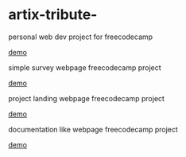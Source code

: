 # artix-tribute-
personal web dev project for freecodecamp

<a href = "https://siduck765.github.io/artix-tribute-/">demo </a>

simple survey webpage freecodecamp project

<a href = "https://siduck765.github.io/artix-tribute-/indexx.html"> demo </a>


project landing webpage freecodecamp project

<a href ="https://siduck765.github.io/artix-tribute-/indewx.html"> demo </a>

documentation like webpage freecodecamp project

<a href ="https://siduck765.github.io/artix-tribute-/doc.html"> demo </a>
